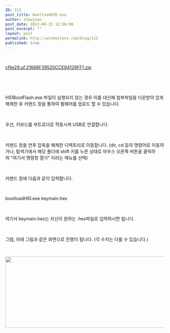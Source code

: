 ```yaml
---
ID: 112
post_title: bootloadHID.exe
author: showjean
post_date: 2013-08-15 12:56:00
post_excerpt: ""
layout: post
permalink: http://winkeyless.com/blog/112
published: true
---
```

<p><br /></p><p style="text-align: left;"><a href="http://winkeyless.com/blog/wp-content/uploads/1/cfile29.uf.21668F39520CCE84129FF1.zip" class="aligncenter" filename="bootloadHID.zip" filemime="application/zip" />cfile29.uf.21668F39520CCE84129FF1.zip</a></p><p><br /></p><p><br /></p><p>HIDBootFlash.exe 파일이 실행되지 않는 경우 이를 대신해 첨부파일을 다운받아 압축 해제한 후 커맨드 창을 통하여&nbsp;펌웨어를&nbsp;업로드&nbsp;할 수 있습니다.</p><p><br /></p><p>우선, 키보드를 부트로더로 작동시켜 USB로 연결합니다.</p><p><br /></p><p>커맨드 창을 연후&nbsp;압축을 해제한 디렉토리로 이동합니다. (dir, cd 등의 명령어로 이동하거나, 탐색기에서 해당 폴더에 shift 키를 누른 상태로 마우스 오른쪽 버튼을 클릭하여&nbsp;"여기서 명령창 열기" 이라는 메뉴를 선택)</p><p><br /></p><p>커맨드 창에 다음과 같이 입력합니다.</p><p><br /></p><p>bootloadHID.exe keymain.hex</p><p><br /></p><p>여기서 keymain.hex는 자신이 원하는 .hex파일로 입력하시면 됩니다.</p><p><br /></p><p>그럼, 아래 그림과 같은 화면으로 진행이 됩니다. (각 수치는 다를 수 있습니다.)</p><p><br /></p><p style="text-align: left; clear: none; float: none;"><img src="http://winkeyless.com/blog/wp-content/uploads/1/cfile27.uf.270AEA35520CCF70043849.jpg" class="aligncenter" width="668" height="225" filename="20130815_215343_002.jpg" filemime="image/jpeg" /></p><p><br /></p>